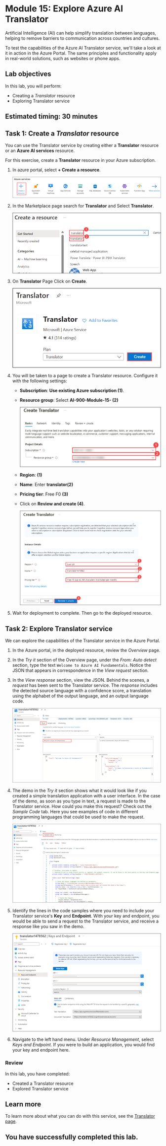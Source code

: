 # Module 15: Explore Azure AI Translator

Artificial Intelligence (AI) can help simplify translation between languages, helping to remove barriers to communication across countries and cultures.

To test the capabilities of the Azure AI Translator service, we'll take a look at it in action in the Azure Portal. The same principles and functionality apply in real-world solutions, such as websites or phone apps.

## Lab objectives

In this lab, you will perform:
- Creating a *Translator* resource
- Exploring Translator service 

## Estimated timing: 30 minutes

## Task 1: Create a *Translator* resource

You can use the Translator service by creating either a **Translator** resource or an **Azure AI services** resource.

For this exercise, create a **Translator** resource in your Azure subscription.

1. In azure portal, select **+ Create a resource**.

    ![Picture1](media/ai900mod1img1.png)

1. In the Marketplace page search for **Translator** and Select **Translator**.
 
   ![Picture1](media/lab15-1.png)

1. On **Translator** Page Click on **Create**.

   ![Picture1](media/lab15-2.png)
  
1. You will be taken to a page to create a Translator resource. Configure it with the following settings:

    - **Subscription**: **Use existing Azure subscription (1)**.
    - **Resource group**: Select **AI-900-Module-15-<inject key="DeploymentID" enableCopy="false" /> (2)**
   
      ![Picture1](media/lab15-3.png)

    - **Region**: **<inject key="location" enableCopy="false"/>(1)**
    - **Name**: Enter **translator<inject key="DeploymentID" enableCopy="false" />(2)**
    - **Pricing tier**: Free F0 **(3)**
    - Click on **Review and create (4)**.

      ![Picture1](media/lab15-4.png)

1. Wait for deployment to complete. Then go to the deployed resource.

## Task 2: Explore Translator service 

We can explore the capabilities of the Translator service in the Azure Portal. 

1. In the Azure portal, in the deployed resource, review the *Overview* page.

1. In the *Try it* section of the Overview page, under the *From: Auto detect* section, type the text `Welcome to Azure AI Fundamentals`. Notice the JSON that appears in correspondence in the *View request* section. 

1. In the *View response* section, view the JSON. Behind the scenes, a *request* has been sent to the Translator service. The *response* includes the detected source language with a confidence score, a translation using the alphabet of the output language, and an output language code. 

   ![Picture1](media/lab15-5.png)

1. The demo in the *Try it* section shows what it would look like if you created a simple translation application with a user interface. In the case of the demo, as soon as you type in text, a request is made to the Translator service. How could you make this request? Check out the *Sample Code* tab. Here you see examples of code in different programming languages that could be used to make the request.

   ![Picture1](media/lab15-6.png)

1. Identify the lines in the code samples where you need to include your Translator service's **Key** and **Endpoint**. With your key and endpoint, you would be able to send a request to the Translator service, and receive a response like you saw in the demo.

   ![Picture1](media/lab15-7.png)

1. Navigate to the left hand menu. Under *Resource Management*, select *Keys and Endpoint*. If you were to build an application, you would find your key and endpoint here. 


### Review

In this lab, you have completed:
- Created a Translator resource
- Explored Translator service 

## Learn more

To learn more about what you can do with this service, see the [Translator page](https://learn.microsoft.com/en-us/azure/ai-services/translator/translator-overview).


## You have successfully completed this lab.

